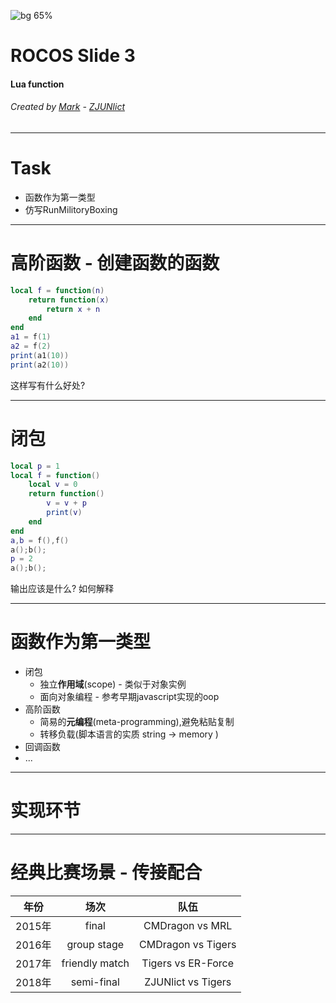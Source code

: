 <!-- $theme: gaia -->
<!-- page_number: true -->
<!-- footer: © Copyright 2020,Mark ZJUNlict (hzypp@sina.cn) -->
![bg 65%](img1/robot_alpha.png)

# ROCOS Slide 3

#### Lua function

###### Created by [Mark](https://github.com/ZJUMark) - [ZJUNlict](https://github.com/ZJUSSL/TeamDescription)
---
# Task
* 函数作为第一类型
* 仿写RunMilitoryBoxing

---
# 高阶函数 - 创建函数的函数
```lua
local f = function(n)
    return function(x)
        return x + n
    end
end
a1 = f(1)
a2 = f(2)
print(a1(10))
print(a2(10))
```

这样写有什么好处?

---
# 闭包
```lua
local p = 1
local f = function()
    local v = 0
    return function()
        v = v + p
        print(v)
    end
end
a,b = f(),f()
a();b();
p = 2
a();b();
```
输出应该是什么?
如何解释

---
# 函数作为第一类型
* 闭包
	* 独立**作用域**(scope) - 类似于对象实例
	* 面向对象编程 - 参考早期javascript实现的oop
* 高阶函数
	* 简易的**元编程**(meta-programming),避免粘贴复制
	* 转移负载(脚本语言的实质 string -> memory )
* 回调函数
* ...
---
# 实现环节

---
# 经典比赛场景 - 传接配合
| 年份 | 场次 | 队伍 |
|---|:-:|:-:|
|2015年| final |CMDragon vs MRL|
|2016年| group stage |CMDragon vs Tigers|
|2017年| friendly match |Tigers vs ER-Force|
|2018年| semi-final |ZJUNlict vs Tigers|